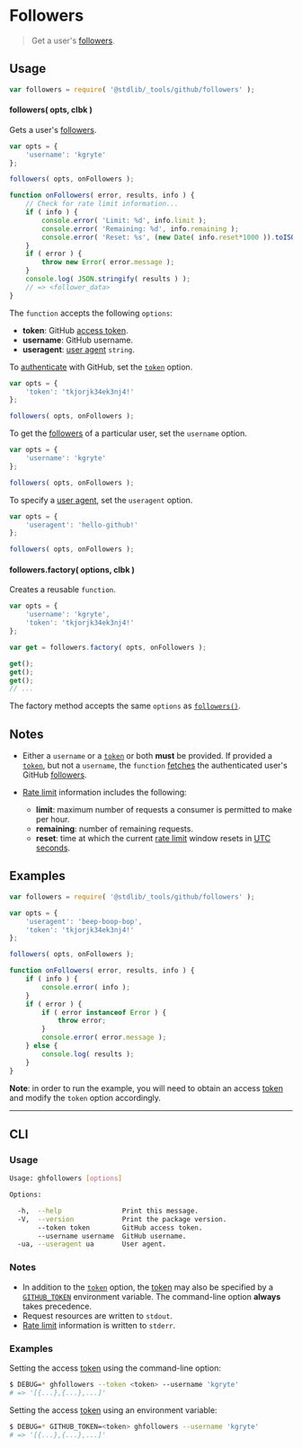 <!--

@license Apache-2.0

Copyright (c) 2021 The Stdlib Authors.

Licensed under the Apache License, Version 2.0 (the "License");
you may not use this file except in compliance with the License.
You may obtain a copy of the License at

   http://www.apache.org/licenses/LICENSE-2.0

Unless required by applicable law or agreed to in writing, software
distributed under the License is distributed on an "AS IS" BASIS,
WITHOUT WARRANTIES OR CONDITIONS OF ANY KIND, either express or implied.
See the License for the specific language governing permissions and
limitations under the License.

-->

# Followers

> Get a user's [followers][github-followers].

<!-- Section to include introductory text. Make sure to keep an empty line after the intro `section` element and another before the `/section` close. -->

<section class="intro">

</section>

<!-- /.intro -->

<!-- Package usage documentation. -->

<section class="usage">

## Usage

```javascript
var followers = require( '@stdlib/_tools/github/followers' );
```

<a name="followers"></a>

#### followers( opts, clbk )

Gets a user's [followers][github-followers].

<!-- run-disable -->

```javascript
var opts = {
    'username': 'kgryte'
};

followers( opts, onFollowers );

function onFollowers( error, results, info ) {
    // Check for rate limit information...
    if ( info ) {
        console.error( 'Limit: %d', info.limit );
        console.error( 'Remaining: %d', info.remaining );
        console.error( 'Reset: %s', (new Date( info.reset*1000 )).toISOString() );
    }
    if ( error ) {
        throw new Error( error.message );
    }
    console.log( JSON.stringify( results ) );
    // => <follower_data>
}
```

The `function` accepts the following `options`:

-   **token**: GitHub [access token][github-token].
-   **username**: GitHub username.
-   **useragent**: [user agent][github-user-agent] `string`.

To [authenticate][github-oauth2] with GitHub, set the [`token`][github-token] option.

<!-- run-disable -->

```javascript
var opts = {
    'token': 'tkjorjk34ek3nj4!'
};

followers( opts, onFollowers );
```

To get the [followers][github-followers] of a particular user, set the `username` option.

<!-- run-disable -->

```javascript
var opts = {
    'username': 'kgryte'
};

followers( opts, onFollowers );
```

To specify a [user agent][github-user-agent], set the `useragent` option.

<!-- run-disable -->

```javascript
var opts = {
    'useragent': 'hello-github!'
};

followers( opts, onFollowers );
```

#### followers.factory( options, clbk )

Creates a reusable `function`.

<!-- run-disable -->

```javascript
var opts = {
    'username': 'kgryte',
    'token': 'tkjorjk34ek3nj4!'
};

var get = followers.factory( opts, onFollowers );

get();
get();
get();
// ...
```

The factory method accepts the same `options` as [`followers()`](#followers).

</section>

<!-- /.usage -->

<!-- Package usage notes. Make sure to keep an empty line after the `section` element and another before the `/section` close. -->

<section class="notes">

## Notes

-   Either a `username` or a [`token`][github-token] or both **must** be provided. If provided a [`token`][github-token], but not a `username`, the `function` [fetches][github-get] the authenticated user's GitHub [followers][github-followers].

-   [Rate limit][github-rate-limit] information includes the following:
    -   **limit**: maximum number of requests a consumer is permitted to make per hour.
    -   **remaining**: number of remaining requests.
    -   **reset**: time at which the current [rate limit][github-rate-limit] window resets in [UTC seconds][unix-time].

</section>

<!-- /.notes -->

<!-- Package usage examples. -->

<section class="examples">

## Examples

<!-- eslint no-undef: "error" -->

```javascript
var followers = require( '@stdlib/_tools/github/followers' );

var opts = {
    'useragent': 'beep-boop-bop',
    'token': 'tkjorjk34ek3nj4!'
};

followers( opts, onFollowers );

function onFollowers( error, results, info ) {
    if ( info ) {
        console.error( info );
    }
    if ( error ) {
        if ( error instanceof Error ) {
            throw error;
        }
        console.error( error.message );
    } else {
        console.log( results );
    }
}
```

**Note**: in order to run the example, you will need to obtain an access [token][github-token] and modify the `token` option accordingly.

</section>

<!-- /.examples -->

<!-- Section for describing a command-line interface. -->

* * *

<section class="cli">

## CLI

<!-- CLI usage documentation. -->

<section class="usage">

### Usage

```bash
Usage: ghfollowers [options] 

Options:

  -h,  --help               Print this message.
  -V,  --version            Print the package version.
       --token token        GitHub access token.
       --username username  GitHub username.
  -ua, --useragent ua       User agent.
```

</section>

<!-- /.usage -->

<!-- CLI usage notes. Make sure to keep an empty line after the `section` element and another before the `/section` close. -->

<section class="notes">

### Notes

-   In addition to the [`token`][github-token] option, the [token][github-token] may also be specified by a [`GITHUB_TOKEN`][github-token] environment variable. The command-line option **always** takes precedence.
-   Request resources are written to `stdout`.
-   [Rate limit][github-rate-limit] information is written to `stderr`.

</section>

<!-- /.notes -->

<!-- CLI usage examples. -->

<section class="examples">

### Examples

Setting the access [token][github-token] using the command-line option:

```bash
$ DEBUG=* ghfollowers --token <token> --username 'kgryte'
# => '[{...},{...},...]'
```

Setting the access [token][github-token] using an environment variable:

```bash
$ DEBUG=* GITHUB_TOKEN=<token> ghfollowers --username 'kgryte'
# => '[{...},{...},...]'
```

</section>

<!-- /.examples -->

</section>

<!-- /.cli -->

<!-- Section to include cited references. If references are included, add a horizontal rule *before* the section. Make sure to keep an empty line after the `section` element and another before the `/section` close. -->

<section class="references">

</section>

<!-- /.references -->

<!-- Section for related `stdlib` packages. Do not manually edit this section, as it is automatically populated. -->

<section class="related">

</section>

<!-- /.related -->

<!-- Section for all links. Make sure to keep an empty line after the `section` element and another before the `/section` close. -->

<section class="links">

[unix-time]: http://en.wikipedia.org/wiki/Unix_time

[github-get]: https://github.com/kgryte/github-get

[github-followers]: https://developer.github.com/v3/users/followers/

[github-token]: https://github.com/settings/tokens/new

[github-oauth2]: https://developer.github.com/v3/#oauth2-token-sent-in-a-header

[github-user-agent]: https://developer.github.com/v3/#user-agent-required

[github-rate-limit]: https://developer.github.com/v3/rate_limit/

</section>

<!-- /.links -->
